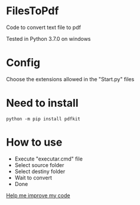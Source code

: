 # FilesToPdf

Code to convert text file to pdf

Tested in Python 3.7.0 on windows

# Config

Choose the extensions allowed in the "Start.py" files

# Need to install

    python -m pip install pdfkit

# How to use

 - Execute "executar.cmd" file
 - Select source folder
 - Select destiny folder
 - Wait to convert
 - Done

[Help me improve my code](https://pt.stackoverflow.com/questions/333694/como-fazer-com-que-o-pdfkit-ignore-as-extens%C3%B5es/333706?noredirect=1#comment675052_333706)
